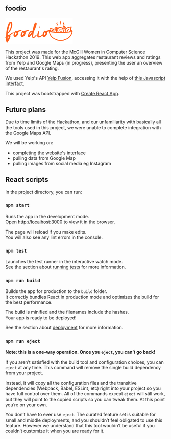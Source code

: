 ## foodio

![logo](src/static/logo.png)

This project was made for the McGill Women in Computer Science Hackathon 2019. 
This web app aggregates restaurant reviews and ratings from Yelp and Google Maps
(in progress), presenting the user an overview of the restaurant's rating. 

We used Yelp's API [Yelp Fusion](https://github.com/Yelp/yelp-fusion), accessing it
with the help of [this Javascript interfact](https://github.com/NickShallee/yelp-api).

This project was bootstrapped with [Create React App](https://github.com/facebook/create-react-app).

## Future plans
Due to time limits of the Hackathon, and our unfamiliarity with basically all the tools
used in this project, we were unable to complete integration with the Google Maps API. 

We will be working on:
* completing the website's interface
* pulling data from Google Map
* pulling images from social media eg Instagram 

## React scripts

In the project directory, you can run:

### `npm start`

Runs the app in the development mode.<br>
Open [http://localhost:3000](http://localhost:3000) to view it in the browser.

The page will reload if you make edits.<br>
You will also see any lint errors in the console.

### `npm test`

Launches the test runner in the interactive watch mode.<br>
See the section about [running tests](https://facebook.github.io/create-react-app/docs/running-tests) for more information.

### `npm run build`

Builds the app for production to the `build` folder.<br>
It correctly bundles React in production mode and optimizes the build for the best performance.

The build is minified and the filenames include the hashes.<br>
Your app is ready to be deployed!

See the section about [deployment](https://facebook.github.io/create-react-app/docs/deployment) for more information.

### `npm run eject`

**Note: this is a one-way operation. Once you `eject`, you can’t go back!**

If you aren’t satisfied with the build tool and configuration choices, you can `eject` at any time. This command will remove the single build dependency from your project.

Instead, it will copy all the configuration files and the transitive dependencies (Webpack, Babel, ESLint, etc) right into your project so you have full control over them. All of the commands except `eject` will still work, but they will point to the copied scripts so you can tweak them. At this point you’re on your own.

You don’t have to ever use `eject`. The curated feature set is suitable for small and middle deployments, and you shouldn’t feel obligated to use this feature. However we understand that this tool wouldn’t be useful if you couldn’t customize it when you are ready for it.
